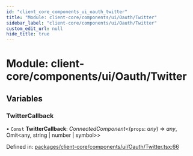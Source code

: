 ```yaml
---
id: "client_core_components_ui_oauth_twitter"
title: "Module: client-core/components/ui/Oauth/Twitter"
sidebar_label: "client-core/components/ui/Oauth/Twitter"
custom_edit_url: null
hide_title: true
---
```


# Module: client-core/components/ui/Oauth/Twitter

## Variables

### TwitterCallback

• `Const` **TwitterCallback**: *ConnectedComponent*<(`props`: *any*) => *any*, Omit<any, string \| number \| symbol\>\>

Defined in: [packages/client-core/components/ui/Oauth/Twitter.tsx:66](https://github.com/xr3ngine/xr3ngine/blob/5a0f83ed8/packages/client-core/components/ui/Oauth/Twitter.tsx#L66)
